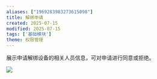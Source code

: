 ```yaml
---
aliases: ["1969283983273615098"]
title: 解绑申请
created: 2025-07-15
modified: 2025-07-15
tags: ['基础模块']
theme: 权限管理
---
```


展示申请解绑设备的相关人员信息，可对申请进行同意或拒绝。

![](634f388626cb10d282a60a05810407ae.jpg)